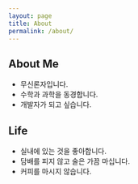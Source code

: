 ```yaml
---
layout: page
title: About
permalink: /about/
---
```


## About Me

* 무신론자입니다.
* 수학과 과학을 동경합니다.
* 개발자가 되고 싶습니다.

## Life

* 실내에 있는 것을 좋아합니다.
* 담배를 피지 않고 술은 가끔 마십니다.
* 커피를 마시지 않습니다.


